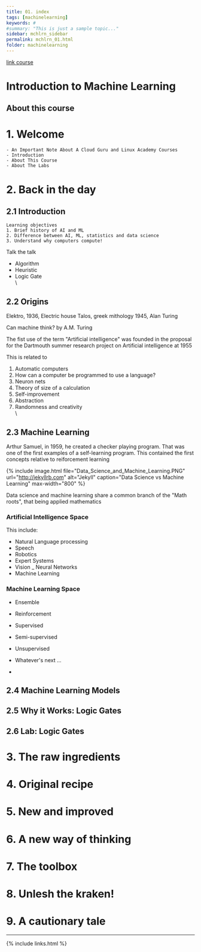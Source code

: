 ```yaml
---
title: 01. index
tags: [machinelearning]
keywords: #
#summary: "This is just a sample topic..."
sidebar: mchlrn_sidebar
permalink: mchlrn_01.html
folder: machinelearning
---
```


[link course](https://linuxacademy.com/cp/coursescheduler/view/id/492070)

# Introduction to Machine Learning

## About this course

# 1. Welcome
    - An Important Note About A Cloud Guru and Linux Academy Courses
    - Introduction
    - About This Course
    - About The Labs

# 2. Back in  the day
## 2.1 Introduction

    Learning objectives
    1. Brief history of AI and ML
    2. Difference between AI, ML, statistics and data science
    3. Understand why computers compute!

 Talk the talk
*  Algorithm
* Heuristic
* Logic Gate
\
\


## 2.2 Origins

Elektro, 1936, Electric house
Talos, greek mithology
1945, Alan Turing

Can machine think? by A.M. Turing

The fist use of the term "Artificial intelligence" was founded in the proposal for the Dartmouth summer research project on Artificial intelligence at 1955

This is related to
1. Automatic computers
2. How can a computer be programmed to use a language?
3. Neuron nets
4. Theory of size of a calculation
5. Self-improvement
6. Abstraction
7. Randomness and creativity
\
\
## 2.3 Machine Learning

Arthur Samuel, in 1959, he created a checker playing program. That was one of the first examples of a self-learning program. This contained the first concepts relative to reiforcement learning 


{% include image.html file="Data_Science_and_Machine_Learning.PNG" url="http://jekyllrb.com" alt="Jekyll" caption="Data Science vs Machine Learning" max-width="800" %}

Data science and machine learning share a common branch of the "Math roots", that being applied mathematics  

### Artificial Intelligence Space

This include:
- Natural Language processing
- Speech
- Robotics
- Expert Systems
- Vision
_ Neural Networks
- Machine Learning

### Machine Learning Space
- Ensemble
- Reinforcement
- Supervised
- Semi-supervised
- Unsupervised
- Whatever's next ...

-

## 2.4 Machine Learning Models



## 2.5 Why it Works: Logic Gates

## 2.6 Lab: Logic Gates

# 3. The raw ingredients
# 4. Original recipe
# 5. New and improved
# 6. A new way of thinking
# 7. The toolbox
# 8. Unlesh the kraken!
# 9. A cautionary tale




---


{% include links.html %}